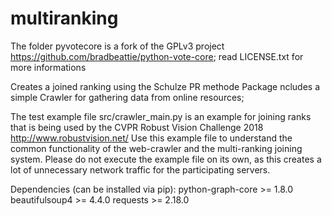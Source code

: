 # multiranking

The folder pyvotecore is a fork of the GPLv3 project https://github.com/bradbeattie/python-vote-core; read LICENSE.txt for more informations

Creates a joined ranking using the Schulze PR methode
Package ncludes a simple Crawler for gathering data from online resources; 

The test example file src/crawler_main.py is an example for joining ranks that is being used by the CVPR Robust Vision Challenge 2018 http://www.robustvision.net/
Use this example file to understand the common functionality of the web-crawler and the multi-ranking joining system. Please do not execute the example file on its own, as this creates a lot of unnecessary network traffic for the participating servers.

Dependencies (can be installed via pip):
python-graph-core >= 1.8.0
beautifulsoup4 >= 4.4.0
requests >= 2.18.0